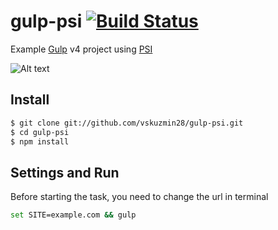 gulp-psi [![Build Status](https://travis-ci.com/vskuzmin28/gulp-psi.svg?branch=master)](https://travis-ci.com/vskuzmin28/gulp-psi)
===============

Example [Gulp](http://gulpjs.com) v4 project using [PSI](https://github.com/addyosmani/psi)

![Alt text](https://user-images.githubusercontent.com/5292097/104359232-74b0f280-5520-11eb-88e8-60262e9e770a.png?raw=true "Screenshot")

## Install

```sh
$ git clone git://github.com/vskuzmin28/gulp-psi.git
$ cd gulp-psi
$ npm install
```

## Settings and Run

Before starting the task, you need to change the url in terminal

```sh
set SITE=example.com && gulp
```
